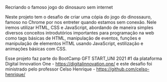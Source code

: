 Recriando o famoso jogo do dinosauro sem internet

Neste projeto tem o desafio de criar uma cópia do jogo do dinossauro, famoso no Chrome por nos entreter quando estamos sem conexão. Nele iremos utilizar HTML, CSS e JavaScript, abordando de maneira simples diversos conceitos introdutórios importantes para programação na web como tags básicas de HTML, manipulação de eventos, funções e manipulação de elementos HTML usando JavaScript, estilização e animações básicas com CSS.

Esse projeto faz parte do BootCamp GFT START_UNI 2021 #1 da plataforma Digital Innovation One - https://digitalinnovation.one/ e este desafio foi ministrado pelo professor Celso Henrique - https://github.com/celso-henrique/
